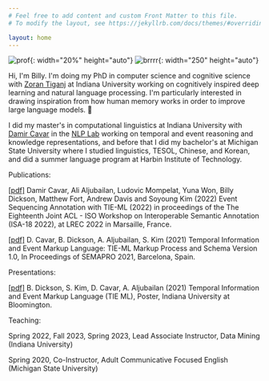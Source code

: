```yaml
---
# Feel free to add content and custom Front Matter to this file.
# To modify the layout, see https://jekyllrb.com/docs/themes/#overriding-theme-defaults

layout: home
---
```

![prof](../assets/images/prof.png){: width="20%" height="auto"}
![brrrr](../assets/images/brrrr.jpg){: width="250" height="auto"}

Hi, I'm Billy. I'm doing my PhD in computer science and cognitive science with [Zoran Tiganj](https://homes.luddy.indiana.edu/ztiganj/) at Indiana University working on cognitively inspired deep learning and natural language processing. I'm particularly interested in drawing inspiration from how human memory works in order to improve large language models. 👻

I did my master's in computational linguistics at Indiana University with [Damir Cavar](https://damir.cavar.me/) in the [NLP Lab](https://nlp-lab.org/) working on temporal and event reasoning and knowledge representations, and before that I did my bachelor's at Michigan State University where I studied linguistics, TESOL, Chinese, and Korean, and did a summer language program at Harbin Institute of Technology.

Publications:

[[pdf]](https://sigsem.uvt.nl/isa18/ISA-18_32_Paper.pdf) Damir Cavar, Ali Aljubailan, Ludovic Mompelat, Yuna Won, Billy Dickson, Matthew Fort, Andrew Davis and Soyoung Kim (2022) Event Sequencing Annotation with TIE-ML (2022) in proceedings of the The Eighteenth Joint ACL - ISO Workshop on Interoperable Semantic Annotation (ISA-18 2022), at LREC 2022 in Marsaille, France.

[[pdf]](https://arxiv.org/abs/2109.13892) D. Cavar, B. Dickson, A. Aljubailan, S. Kim (2021) Temporal Information and Event Markup Language: TIE-ML Markup Process and Schema Version 1.0, In Proceedings of SEMAPRO 2021, Barcelona, Spain.

Presentations:

[[pdf]](https://nlp-lab.org/timeevents/TIEML_Poster_8_27.pdf) B. Dickson, S. Kim, D. Cavar, A. Aljubailan (2021) Temporal Information and Event Markup Language (TIE ML), Poster, Indiana University at Bloomington.

Teaching:

Spring 2022, Fall 2023, Spring 2023, Lead Associate Instructor, Data Mining (Indiana University)

Spring 2020, Co-Instructor, Adult Communicative Focused English (Michigan State University)